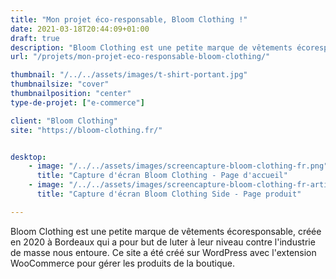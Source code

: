 ```yaml
---
title: "Mon projet éco-responsable, Bloom Clothing !"
date: 2021-03-18T20:44:09+01:00
draft: true
description: "Bloom Clothing est une petite marque de vêtements écoresponsable, créée en 2020 à Bordeaux qui a pour but de luter à leur niveau contre l'industrie de masse nous entoure."
url: "/projets/mon-projet-eco-responsable-bloom-clothing/"

thumbnail: "/../../assets/images/t-shirt-portant.jpg"
thumbnailsize: "cover"
thumbnailposition: "center"
type-de-projet: ["e-commerce"]

client: "Bloom Clothing"
site: "https://bloom-clothing.fr/"


desktop: 
    - image: "/../../assets/images/screencapture-bloom-clothing-fr.png"
      title: "Capture d'écran Bloom Clothing - Page d'accueil"
    - image: "/../../assets/images/screencapture-bloom-clothing-fr-article.png"
      title: "Capture d'écran Bloom Clothing Side - Page produit"

---
```

Bloom Clothing est une petite marque de vêtements écoresponsable, créée en 2020 à Bordeaux qui a pour but de luter à leur niveau contre l'industrie de masse nous entoure. Ce site a été créé sur WordPress avec l'extension WooCommerce pour gérer les produits de la boutique. 